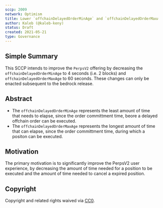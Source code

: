 ```yaml
---
sccp: 2009
network: Optimism
title: Lower `offchainDelayedOrderMinAge` and `offchainDelayedOrderMaxAge`
author: Kaleb (@kaleb-keny)
status: Draft
created: 2021-05-21
type: Governance
---
```


## Simple Summary

<!--"If you can't explain it simply, you don't understand it well enough." Provide a simplified and layman-accessible explanation of the SCCP.-->

This SCCP intends to improve the `PerpsV2` offering by decreasing the `offchainDelayedOrderMinAge` to 4 seconds (i.e. 2 blocks) and `offchainDelayedOrderMaxAge` to 60 seconds.
These changes can only be enacted subsequent to the bedrock release.

## Abstract

<!--A short (~200 word) description of the variable change proposed.-->

- The `offchainDelayedOrderMinAge` represents the least amount of time that needs to elapse, since the order committment time, beore a delayed offchain order can be executed. 
- The `offchainDelayedOrderMaxAge` represents the longest amount of time that can elapse, since the order committment time, during which a positon can be executed. 

## Motivation

<!--The motivation is critical for SCCPs that want to update variables within Synthetix. It should clearly explain why the existing variable is not incentive aligned. SCCP submissions without sufficient motivation may be rejected outright.-->
The primary motivation is to significantly improve the PerpsV2 user experience, by decreasing the amount of time needed for a position to be executed and the amount of time needed to cancel a expired position. 

## Copyright

Copyright and related rights waived via [CC0](https://creativecommons.org/publicdomain/zero/1.0/).
